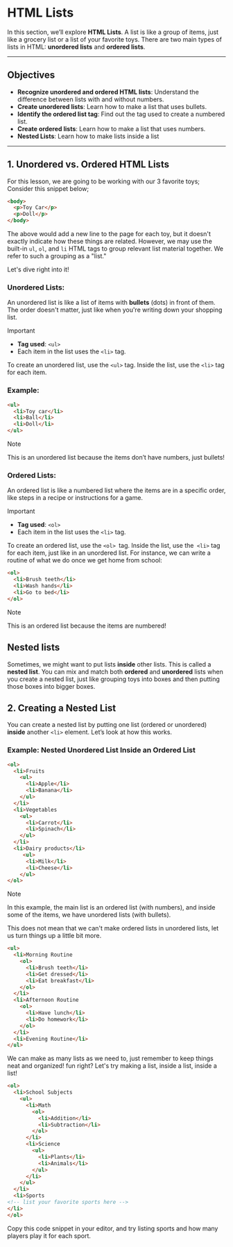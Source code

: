 # HTML Lists

In this section, we’ll explore **HTML Lists**. A list is like a group of items, just like a grocery list or a list of your favorite toys. There are two main types of lists in HTML: **unordered lists** and **ordered lists**.

---

## Objectives

- **Recognize unordered and ordered HTML lists**: Understand the difference between lists with and without numbers.
- **Create unordered lists**: Learn how to make a list that uses bullets.
- **Identify the ordered list tag**: Find out the tag used to create a numbered list.
- **Create ordered lists**: Learn how to make a list that uses numbers.
- **Nested Lists**: Learn how to make lists inside a list
---

## 1. Unordered vs. Ordered HTML Lists

For this lesson, we are going to be working with our 3 favorite toys; Consider this snippet below;
```html
<body>
  <p>Toy Car</p>
  <p>Doll</p>
</body>
```
The above would add a new line to the page for each toy, but it doesn't exactly indicate how these things are related. However, we may use the built-in `ul`, `ol`, and `li` HTML tags to group relevant list material together. We refer to such a grouping as a "list."

Let's dive right into it!

### **Unordered Lists**:
An unordered list is like a list of items with **bullets** (dots) in front of them. The order doesn't matter, just like when you're writing down your shopping list.

> [!IMPORTANT]
> - **Tag used**: `<ul>`
> - Each item in the list uses the `<li>` tag.

To create an unordered list, use the `<ul>` tag. Inside the list, use the `<li>` tag for each item.

### Example:

```html
<ul>
  <li>Toy car</li>
  <li>Ball</li>
  <li>Doll</li>
</ul>
```
> [!Note]
> This is an unordered list because the items don’t have numbers, just bullets!

### Ordered Lists:
An ordered list is like a numbered list where the items are in a specific order, like steps in a recipe or instructions for a game.

> [!IMPORTANT]
> - **Tag used**: `<ol>`
> - Each item in the list uses the `<li>` tag.

To create an ordered list, use the `<ol> `tag. Inside the list, use the` <li>` tag for each item, just like in an unordered list.
For instance, we can write a routine of what we do once we get home from school:

```html
<ol>
  <li>Brush teeth</li>
  <li>Wash hands</li>
  <li>Go to bed</li>
</ol>
```

> [!Note]
> This is an ordered list because the items are numbered!

## Nested lists

Sometimes, we might want to put lists **inside** other lists. This is called a **nested list**. You can mix and match both **ordered** and **unordered** lists when you create a nested list, just like grouping toys into boxes and then putting those boxes into bigger boxes.

## 2. Creating a Nested List

You can create a nested list by putting one list (ordered or unordered) **inside** another `<li>` element. Let’s look at how this works.

### Example: Nested Unordered List Inside an Ordered List

```html
<ol>
  <li>Fruits
    <ul>
      <li>Apple</li>
      <li>Banana</li>
    </ul>
  </li>
  <li>Vegetables
    <ul>
      <li>Carrot</li>
      <li>Spinach</li>
    </ul>
  </li>
  <li>Dairy products</li>
     <ul>
      <li>Milk</li>
      <li>Cheese</li>
    </ul>
</ol>
```
> [!Note]
>In this example, the main list is an ordered list (with numbers), and inside some of the items, we have unordered lists (with bullets).

This does not mean that we can't make ordered lists in unordered lists, let us turn things up a little bit more.
```html
<ul>
  <li>Morning Routine
    <ol>
      <li>Brush teeth</li>
      <li>Get dressed</li>
      <li>Eat breakfast</li>
    </ol>
  </li>
  <li>Afternoon Routine
    <ol>
      <li>Have lunch</li>
      <li>Do homework</li>
    </ol>
  </li>
  <li>Evening Routine</li>
</ul>
```
We can make as many lists   as we need to, just remember to keep things neat and organized! fun right?
Let's try making a list, inside a list, inside a list!

```html
<ol>
  <li>School Subjects
    <ul>
      <li>Math
        <ol>
          <li>Addition</li>
          <li>Subtraction</li>
        </ol>
      </li>
      <li>Science
        <ul>
          <li>Plants</li>
          <li>Animals</li>
        </ul>
      </li>
    </ul>
  </li>
  <li>Sports
<!-- list your favorite sports here -->
</li>
</ol>
```
Copy this code snippet in your editor, and try listing sports and how many players play it for each sport.





